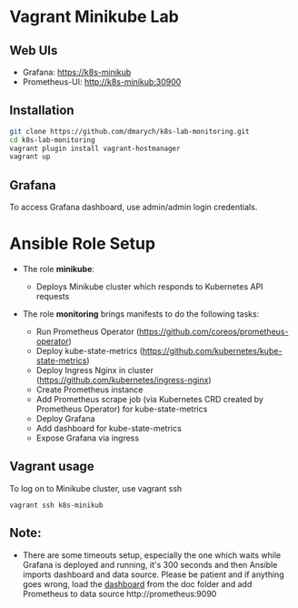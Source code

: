 # Vagrant Minikube Lab

## Web UIs

- Grafana: [https://k8s-minikub](https://k8s-minikub)
- Prometheus-UI: [http://k8s-minikub:30900](http://k8s-minikub:30900)

## Installation

```bash
git clone https://github.com/dmarych/k8s-lab-monitoring.git
cd k8s-lab-monitoring
vagrant plugin install vagrant-hostmanager
vagrant up
```

## Grafana

To access Grafana dashboard, use admin/admin login credentials.

# Ansible Role Setup

+ The role **minikube**:
	- Deploys Minikube cluster which responds to Kubernetes API requests

+ The role **monitoring** brings manifests to do the following tasks:
	- Run Prometheus Operator (https://github.com/coreos/prometheus-operator)
	- Deploy kube-state-metrics (https://github.com/kubernetes/kube-state-metrics)
	- Deploy Ingress Nginx in cluster (https://github.com/kubernetes/ingress-nginx)
	- Create Prometheus instance 
	- Add Prometheus scrape job (via Kubernetes CRD created by Prometheus Operator) for kube-state-metrics
	- Deploy Grafana 
	- Add dashboard for kube-state-metrics
	- Expose Grafana via ingress

## Vagrant usage

To log on to Minikube cluster, use vagrant ssh

``
vagrant ssh k8s-minikub
``

## Note:
- There are some timeouts setup, especially the one which waits while Grafana is deployed and running, it's 300 seconds and then Ansible imports dashboard and data source. Please be patient and if anything goes wrong, load the [dashboard](doc/dashboard1.json) from the doc folder and add Prometheus to data source http://prometheus:9090
